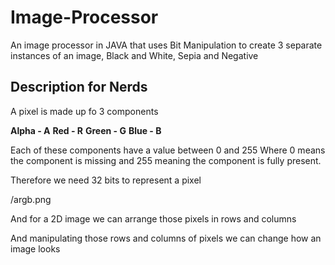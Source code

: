 # Image-Processor
An image processor in JAVA that uses Bit Manipulation to create 3 separate instances of an image, Black and White, Sepia and Negative 
 
## Description for Nerds 

A pixel is made up fo 3 components 

**Alpha - A**
**Red - R**
**Green - G**
**Blue - B**

Each of these components have a value between 0 and 255
Where 0 means the component is missing and 255 meaning the component is fully present.

Therefore we need 32 bits to represent a pixel  

/argb.png

And for a 2D image we can arrange those pixels in rows and columns 

And manipulating those rows and columns of pixels we can change how an image looks 